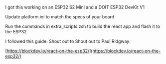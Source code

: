 

I got this working on an ESP32 S2 Mini and a DOIT ESP32 DevKit V1

Update platform.ini to match the specs of your board

Run the commands in extra_scripts.zsh to build the react app and flash it to the ESP32.  

I followed this guide. Shout out to Shout out to Paul Ridgway:

[https://blockdev.io/react-on-the-esp32/](https://blockdev.io/react-on-the-esp32/)
